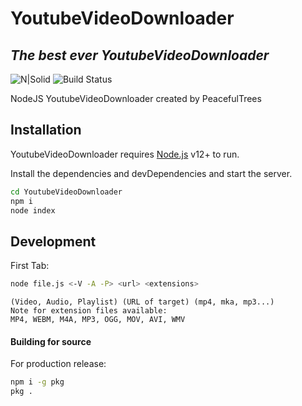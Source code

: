 # YoutubeVideoDownloader
## _The best ever YoutubeVideoDownloader_

![N|Solid](https://img.guildedcdn.com/ContentMediaGenericFiles/d6dacda4bfb6843ee54e74cba564a333-Full.webp?w=722&h=121)
![Build Status](https://img.guildedcdn.com/ContentMediaGenericFiles/136e82386b90856a57f1cfca823b9efb-Full.webp?w=827&h=119)

NodeJS YoutubeVideoDownloader created by PeacefulTrees

## Installation

YoutubeVideoDownloader requires [Node.js](https://nodejs.org/) v12+ to run.

Install the dependencies and devDependencies and start the server.

```sh
cd YoutubeVideoDownloader
npm i
node index
```

## Development

First Tab:

```sh
node file.js <-V -A -P> <url> <extensions>
```
```
(Video, Audio, Playlist) (URL of target) (mp4, mka, mp3...)
Note for extension files available:
MP4, WEBM, M4A, MP3, OGG, MOV, AVI, WMV
```

#### Building for source

For production release:

```sh
npm i -g pkg
pkg .
```
